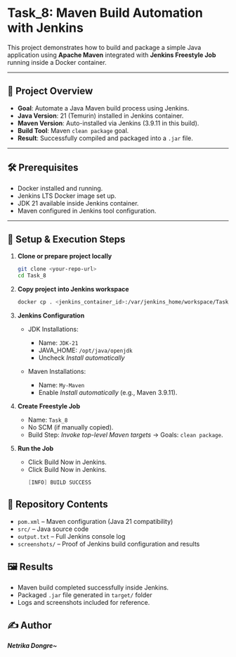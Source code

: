 # Task_8: Maven Build Automation with Jenkins

This project demonstrates how to build and package a simple Java application using **Apache Maven** integrated with **Jenkins Freestyle Job** running inside a Docker container.

---

## 📌 Project Overview
- **Goal**: Automate a Java Maven build process using Jenkins.
- **Java Version**: 21 (Temurin) installed in Jenkins container.
- **Maven Version**: Auto-installed via Jenkins (3.9.11 in this build).
- **Build Tool**: Maven `clean package` goal.
- **Result**: Successfully compiled and packaged into a `.jar` file.

---

## 🛠 Prerequisites
- Docker installed and running.
- Jenkins LTS Docker image set up.
- JDK 21 available inside Jenkins container.
- Maven configured in Jenkins tool configuration.

---

## 🚀 Setup & Execution Steps

1. **Clone or prepare project locally**
   ```bash
   git clone <your-repo-url>
   cd Task_8
   ```

2. **Copy project into Jenkins workspace**
   ```bash
   docker cp . <jenkins_container_id>:/var/jenkins_home/workspace/Task_8
   ```
   
3. **Jenkins Configuration**
   - JDK Installations:
       - Name: `JDK-21`
       - JAVA_HOME: `/opt/java/openjdk`
       - Uncheck *Install automatically*
         
   - Maven Installations:
       - Name: `My-Maven`
       - Enable *Install automatically* (e.g., Maven 3.9.11).

4. **Create Freestyle Job**
   - Name: `Task_8`
   - No SCM (if manually copied).
   - Build Step: *Invoke top-level Maven targets* → Goals: `clean package`.
  
5. **Run the Job**
   - Click Build Now in Jenkins.
   - Click Build Now in Jenkins.
     ```csharp
     [INFO] BUILD SUCCESS
     ```

## 📂 Repository Contents
   - `pom.xml` – Maven configuration (Java 21 compatibility)
   - `src/` – Java source code
   - `output.txt` – Full Jenkins console log
   - `screenshots/` – Proof of Jenkins build configuration and results

## 🖼 Results
   - Maven build completed successfully inside Jenkins.
   - Packaged `.jar` file generated in `target/` folder
   - Logs and screenshots included for reference.

## ✍ Author
***Netrika Dongre~***
